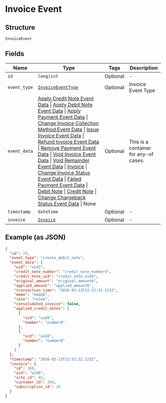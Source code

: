 
# Invoice Event

## Structure

`InvoiceEvent`

## Fields

| Name | Type | Tags | Description |
|  --- | --- | --- | --- |
| `id` | `long\|int` | Optional | - |
| `event_type` | [`InvoiceEventType`](../../doc/models/invoice-event-type.md) | Optional | Invoice Event Type |
| `event_data` | [Apply Credit Note Event Data](../../doc/models/apply-credit-note-event-data.md) \| [Apply Debit Note Event Data](../../doc/models/apply-debit-note-event-data.md) \| [Apply Payment Event Data](../../doc/models/apply-payment-event-data.md) \| [Change Invoice Collection Method Event Data](../../doc/models/change-invoice-collection-method-event-data.md) \| [Issue Invoice Event Data](../../doc/models/issue-invoice-event-data.md) \| [Refund Invoice Event Data](../../doc/models/refund-invoice-event-data.md) \| [Remove Payment Event Data](../../doc/models/remove-payment-event-data.md) \| [Void Invoice Event Data](../../doc/models/void-invoice-event-data.md) \| [Void Remainder Event Data](../../doc/models/void-remainder-event-data.md) \| [Invoice](../../doc/models/invoice.md) \| [Change Invoice Status Event Data](../../doc/models/change-invoice-status-event-data.md) \| [Failed Payment Event Data](../../doc/models/failed-payment-event-data.md) \| [Debit Note](../../doc/models/debit-note.md) \| [Credit Note](../../doc/models/credit-note.md) \| [Change Chargeback Status Event Data](../../doc/models/change-chargeback-status-event-data.md) \| None | Optional | This is a container for any-of cases. |
| `timestamp` | `datetime` | Optional | - |
| `invoice` | [`Invoice`](../../doc/models/invoice.md) | Optional | - |

## Example (as JSON)

```json
{
  "id": 78,
  "event_type": "create_debit_note",
  "event_data": {
    "uid": "uid2",
    "credit_note_number": "credit_note_number4",
    "credit_note_uid": "credit_note_uid4",
    "original_amount": "original_amount6",
    "applied_amount": "applied_amount6",
    "transaction_time": "2016-03-13T12:52:32.123Z",
    "memo": "memo6",
    "role": "role4",
    "consolidated_invoice": false,
    "applied_credit_notes": [
      {
        "uid": "uid4",
        "number": "number8"
      },
      {
        "uid": "uid4",
        "number": "number8"
      }
    ]
  },
  "timestamp": "2016-03-13T12:52:32.123Z",
  "invoice": {
    "id": 166,
    "uid": "uid6",
    "site_id": 92,
    "customer_id": 204,
    "subscription_id": 20
  }
}
```

